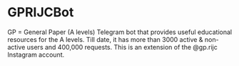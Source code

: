 # GPRIJCBot
GP = General Paper (A levels) Telegram bot that provides useful educational resources for the A levels. Till date, it has more than 3000 active &amp; non-active users and 400,000 requests. This is an extension of the @gp.rijc Instagram account.
